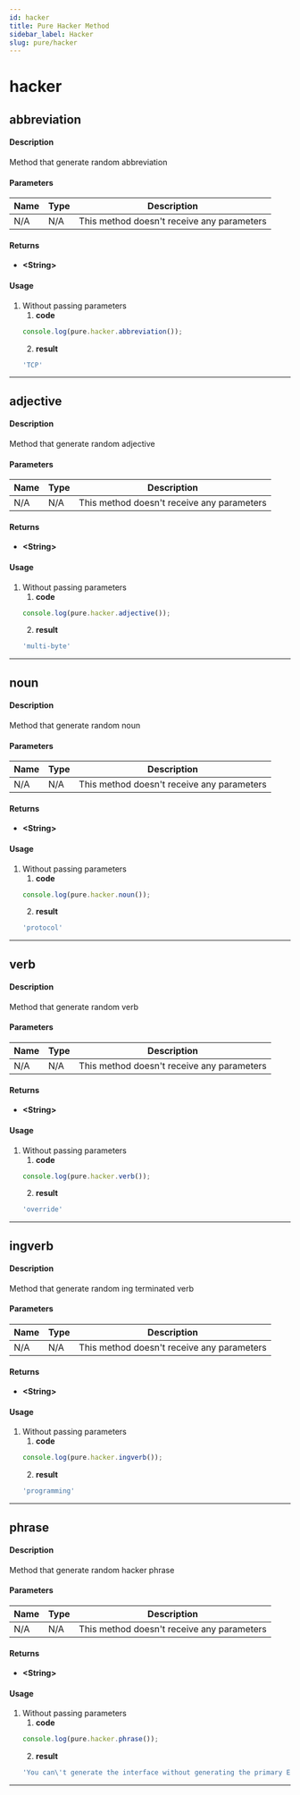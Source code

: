 ```yaml
---
id: hacker
title: Pure Hacker Method
sidebar_label: Hacker
slug: pure/hacker
---
```


# hacker

## abbreviation

#### Description
Method that generate random abbreviation
#### Parameters
| Name          | Type          | Description                                |
| ------------- | ------------- | ------------------------------------------ |
| N/A           | N/A           | This method doesn't receive any parameters |
#### Returns
- **<String\>**
#### Usage
1. Without passing parameters
    1. **code**
    ```js
    console.log(pure.hacker.abbreviation());
    ```
    2. **result**
    ```js
    'TCP'
    ```

------------------------------------------------------------------------------

## adjective

#### Description
Method that generate random adjective
#### Parameters
| Name          | Type          | Description                                |
| ------------- | ------------- | ------------------------------------------ |
| N/A           | N/A           | This method doesn't receive any parameters |
#### Returns
- **<String\>**
#### Usage
1. Without passing parameters
    1. **code**
    ```js
    console.log(pure.hacker.adjective());
    ```
    2. **result**
    ```js
    'multi-byte'
    ```

------------------------------------------------------------------------------

## noun

#### Description
Method that generate random noun
#### Parameters
| Name          | Type          | Description                                |
| ------------- | ------------- | ------------------------------------------ |
| N/A           | N/A           | This method doesn't receive any parameters |
#### Returns
- **<String\>**
#### Usage
1. Without passing parameters
    1. **code**
    ```js
    console.log(pure.hacker.noun());
    ```
    2. **result**
    ```js
    'protocol'
    ```

------------------------------------------------------------------------------

## verb

#### Description
Method that generate random verb
#### Parameters
| Name          | Type          | Description                                |
| ------------- | ------------- | ------------------------------------------ |
| N/A           | N/A           | This method doesn't receive any parameters |
#### Returns
- **<String\>**
#### Usage
1. Without passing parameters
    1. **code**
    ```js
    console.log(pure.hacker.verb());
    ```
    2. **result**
    ```js
    'override'
    ```

------------------------------------------------------------------------------

## ingverb

#### Description
Method that generate random ing terminated verb
#### Parameters
| Name          | Type          | Description                                |
| ------------- | ------------- | ------------------------------------------ |
| N/A           | N/A           | This method doesn't receive any parameters |
#### Returns
- **<String\>**
#### Usage
1. Without passing parameters
    1. **code**
    ```js
    console.log(pure.hacker.ingverb());
    ```
    2. **result**
    ```js
    'programming'
    ```

------------------------------------------------------------------------------

## phrase

#### Description
Method that generate random hacker phrase
#### Parameters
| Name          | Type          | Description                                |
| ------------- | ------------- | ------------------------------------------ |
| N/A           | N/A           | This method doesn't receive any parameters |
#### Returns
- **<String\>**
#### Usage
1. Without passing parameters
    1. **code**
    ```js
    console.log(pure.hacker.phrase());
    ```
    2. **result**
    ```js
    'You can\'t generate the interface without generating the primary EXE array!'
    ```
------------------------------------------------------------------------------
